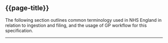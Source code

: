 ## {{page-title}}

The following section outlines common terminology used in NHS England in relation to ingestion and filing, and the usage of GP workflow for this specification.

---